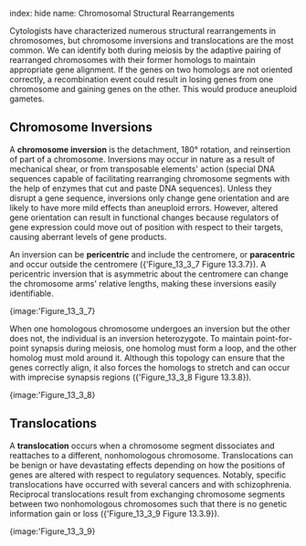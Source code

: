 index: hide
name: Chromosomal Structural Rearrangements

Cytologists have characterized numerous structural rearrangements in chromosomes, but chromosome inversions and translocations are the most common. We can identify both during meiosis by the adaptive pairing of rearranged chromosomes with their former homologs to maintain appropriate gene alignment. If the genes on two homologs are not oriented correctly, a recombination event could result in losing genes from one chromosome and gaining genes on the other. This would produce aneuploid gametes.

## Chromosome Inversions

A  **chromosome inversion** is the detachment, 180° rotation, and reinsertion of part of a chromosome. Inversions may occur in nature as a result of mechanical shear, or from transposable elements' action (special DNA sequences capable of facilitating rearranging chromosome segments with the help of enzymes that cut and paste DNA sequences). Unless they disrupt a gene sequence, inversions only change gene orientation and are likely to have more mild effects than aneuploid errors. However, altered gene orientation can result in functional changes because regulators of gene expression could move out of position with respect to their targets, causing aberrant levels of gene products.

An inversion can be  **pericentric** and include the centromere, or  **paracentric** and occur outside the centromere ({'Figure_13_3_7 Figure 13.3.7}). A pericentric inversion that is asymmetric about the centromere can change the chromosome arms' relative lengths, making these inversions easily identifiable.


{image:'Figure_13_3_7}
        

When one homologous chromosome undergoes an inversion but the other does not, the individual is an inversion heterozygote. To maintain point-for-point synapsis during meiosis, one homolog must form a loop, and the other homolog must mold around it. Although this topology can ensure that the genes correctly align, it also forces the homologs to stretch and can occur with imprecise synapsis regions ({'Figure_13_3_8 Figure 13.3.8}).


{image:'Figure_13_3_8}
        

## Translocations

A  **translocation** occurs when a chromosome segment dissociates and reattaches to a different, nonhomologous chromosome. Translocations can be benign or have devastating effects depending on how the positions of genes are altered with respect to regulatory sequences. Notably, specific translocations have occurred with several cancers and with schizophrenia. Reciprocal translocations result from exchanging chromosome segments between two nonhomologous chromosomes such that there is no genetic information gain or loss ({'Figure_13_3_9 Figure 13.3.9}).


{image:'Figure_13_3_9}
        
